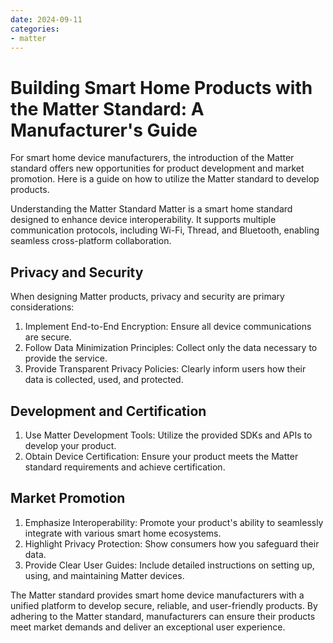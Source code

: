 ```yaml
---
date: 2024-09-11
categories:
- matter
---
```


# Building Smart Home Products with the Matter Standard: A Manufacturer's Guide

<!-- more -->

For smart home device manufacturers, the introduction of the Matter standard offers new opportunities for product development and market promotion. Here is a guide on how to utilize the Matter standard to develop products.

Understanding the Matter Standard Matter is a smart home standard designed to enhance device interoperability. It supports multiple communication protocols, including Wi-Fi, Thread, and Bluetooth, enabling seamless cross-platform collaboration.

## Privacy and Security
When designing Matter products, privacy and security are primary considerations:

1. Implement End-to-End Encryption: Ensure all device communications are secure.
2. Follow Data Minimization Principles: Collect only the data necessary to provide the service.
3. Provide Transparent Privacy Policies: Clearly inform users how their data is collected, used, and protected.

## Development and Certification

1. Use Matter Development Tools: Utilize the provided SDKs and APIs to develop your product.
2. Obtain Device Certification: Ensure your product meets the Matter standard requirements and achieve certification.

## Market Promotion

1. Emphasize Interoperability: Promote your product's ability to seamlessly integrate with various smart home ecosystems.
2. Highlight Privacy Protection: Show consumers how you safeguard their data.
3. Provide Clear User Guides: Include detailed instructions on setting up, using, and maintaining Matter devices.

The Matter standard provides smart home device manufacturers with a unified platform to develop secure, reliable, and user-friendly products. By adhering to the Matter standard, manufacturers can ensure their products meet market demands and deliver an exceptional user experience.
